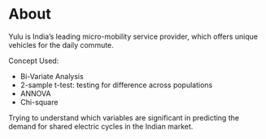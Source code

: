 # About

Yulu is India’s leading micro-mobility service provider, which offers unique vehicles for the daily commute. 

Concept Used:

* Bi-Variate Analysis
* 2-sample t-test: testing for difference across populations
* ANNOVA
* Chi-square

Trying to understand which variables are significant in predicting the demand for shared electric cycles in the Indian market.
